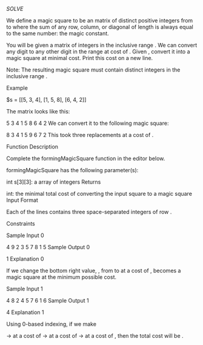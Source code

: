 *SOLVE*

We define a magic square to be an  matrix of distinct positive integers from  to  where the sum of any row, column, or diagonal of length  is always equal to the same number: the magic constant.

You will be given a  matrix  of integers in the inclusive range . We can convert any digit  to any other digit  in the range  at cost of . Given , convert it into a magic square at minimal cost. Print this cost on a new line.

Note: The resulting magic square must contain distinct integers in the inclusive range .

Example

$s = [[5, 3, 4], [1, 5, 8], [6, 4, 2]]

The matrix looks like this:

5 3 4
1 5 8
6 4 2
We can convert it to the following magic square:

8 3 4
1 5 9
6 7 2
This took three replacements at a cost of .

Function Description

Complete the formingMagicSquare function in the editor below.

formingMagicSquare has the following parameter(s):

int s[3][3]: a  array of integers
Returns

int: the minimal total cost of converting the input square to a magic square
Input Format

Each of the  lines contains three space-separated integers of row .

Constraints

Sample Input 0

4 9 2
3 5 7
8 1 5
Sample Output 0

1
Explanation 0

If we change the bottom right value, , from  to  at a cost of ,  becomes a magic square at the minimum possible cost.

Sample Input 1

4 8 2
4 5 7
6 1 6
Sample Output 1

4
Explanation 1

Using 0-based indexing, if we make

-> at a cost of 
-> at a cost of 
-> at a cost of ,
then the total cost will be .